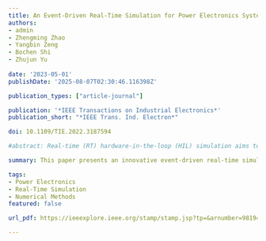 ```yaml
---
title: An Event-Driven Real-Time Simulation for Power Electronics Systems Based on Discrete Hybrid Time-Step Algorithm
authors:
- admin
- Zhengming Zhao
- Yangbin Zeng
- Bochen Shi
- Zhujun Yu
  
date: '2023-05-01'
publishDate: '2025-08-07T02:30:46.116398Z'

publication_types: ["article-journal"]

publication: '*IEEE Transactions on Industrial Electronics*'
publication_short: "*IEEE Trans. Ind. Electron*"

doi: 10.1109/TIE.2022.3187594

#abstract: Real-time (RT) hardware-in-the-loop (HIL) simulation aims to speed up the validation process for power electronic systems (PES). The complex PESs with high switching frequency constitute some of the most challenging applications in RT-HIL. Conventional RT-HIL relies on adding extra expensive computing hardware to achieve submicrosecond step size, reducing errors caused by unavoidable sampling delays. This article proposes a CPU-based event-driven RT (EDRT) simulation framework by improving the algorithm rather than using additional hardware. The framework consists of two parts: 1) the synchronous-cycle event detection sampling method, which eliminates the delay error by detecting switching events; and 2) the discrete hybrid time-step numerical algorithm, which combines variable and fixed step-size simulation to improve the calculation efficiency and uses the ideal model to improve the modeling accuracy. The proposed framework is applied to a power electronic transformer with 24 switches and a 20 kHz switching frequency as a simulated case. Comparing the proposed simulation results with experimental results and other simulation results, the proposed EDRT framework can achieve the same numerical accuracy as the offline simulation but only requires 1 of 36 of the computation time. Furthermore, the hardware cost to achieve the same computational scale is reduced to 1 of 20 of the conventional HIL.

summary: This paper presents an innovative event-driven real-time simulation framework for power electronic systems, significantly enhancing simulation efficiency and accuracy while reducing hardware costs.

tags:
- Power Electronics
- Real-Time Simulation
- Numerical Methods
featured: false

url_pdf: https://ieeexplore.ieee.org/stamp/stamp.jsp?tp=&arnumber=9819434

---
```

